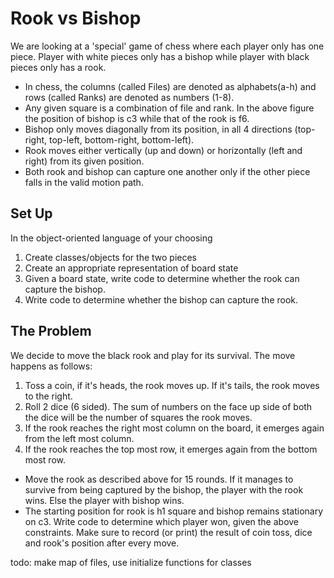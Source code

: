 # Rook vs Bishop

We are looking at a 'special' game of chess where each player only has one piece.
Player with white pieces only has a bishop while player with black pieces only has
a rook.

- In chess, the columns (called Files) are denoted as alphabets(a-h) and rows (called
  Ranks) are denoted as numbers (1-8).
- Any given square is a combination of file and rank. In the above figure the position of
  bishop is c3 while that of the rook is f6.
- Bishop only moves diagonally from its position, in all 4 directions (top-right, top-left,
  bottom-right, bottom-left).
- Rook moves either vertically (up and down) or horizontally (left and right) from its given
  position.
- Both rook and bishop can capture one another only if the other piece falls in the valid
  motion path.


## Set Up
In the object-oriented language of your choosing
1. Create classes/objects for the two pieces
2. Create an appropriate representation of board state
3. Given a board state, write code to determine whether the rook can capture the bishop.
4. Write code to determine whether the bishop can capture the rook.

## The Problem
We decide to move the black rook and play for its survival. The move happens as follows:
1. Toss a coin, if it's heads, the rook moves up. If it's tails, the rook moves to the right.
2. Roll 2 dice (6 sided). The sum of numbers on the face up side of both the dice will be the
   number of squares the rook moves.
3. If the rook reaches the right most column on the board, it emerges again from the left
   most column.
4. If the rook reaches the top most row, it emerges again from the bottom most row.

- Move the rook as described above for 15 rounds. If it manages to survive from being
  captured by the bishop, the player with the rook wins. Else the player with bishop wins.
- The starting position for rook is h1 square and bishop remains stationary on c3.
  Write code to determine which player won, given the above constraints. Make sure to record (or
  print) the result of coin toss, dice and rook's position after every move.


todo: make map of files, use initialize functions for classes
